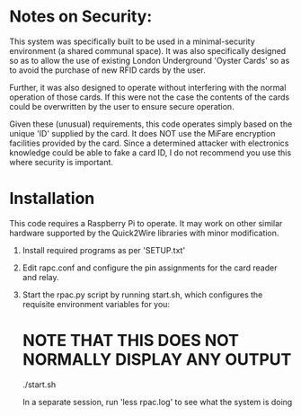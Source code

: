 # Notes on Security:

This system was specifically built to be used in a minimal-security
environment (a shared communal space). It was also specifically designed so as
to allow the use of existing London Underground 'Oyster Cards' so as to avoid
the purchase of new RFID cards by the user.

Further, it was also designed to operate without interfering with the normal
operation of those cards. If this were not the case the contents of the cards
could be overwritten by the user to ensure secure operation.

Given these (unusual) requirements, this code operates simply based on the
unique 'ID' supplied by the card. It does NOT use the MiFare encryption
facilities provided by the card. Since a determined attacker with electronics
knowledge could be able to fake a card ID, I do not recommend you use this
where security is important.



# Installation

This code requires a Raspberry Pi to operate. It may work on other similar
hardware supported by the Quick2Wire libraries with minor modification.

1) Install required programs as per 'SETUP.txt'

2) Edit rapc.conf and configure the pin assignments for the
    card reader and relay.

2) Start the rpac.py script by running start.sh, which configures the
    requisite environment variables for you:

    # NOTE THAT THIS DOES NOT NORMALLY DISPLAY ANY OUTPUT
    ./start.sh    
    
    In a separate session, run 'less rpac.log' to see what the
    system is doing

